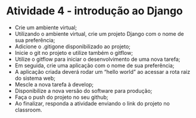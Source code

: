 # Atividade 4 - introdução ao Django

- Crie um ambiente virtual;
- Utilizando o ambiente virtual, crie um projeto Django com o nome de sua preferência;
- Adicione o .gitigone disponibilizado ao projeto;
- Inicie o git no projeto e utilize também o gitflow;
- Utilize o gitflow para iniciar o desenvolvimento de uma nova tarefa;
- Em seguida, crie uma aplicação com o nome de sua preferência;
- A aplicação criada deverá rodar um “hello world” ao acessar a rota raiz do sistema web;
- Mescle a nova tarefa à develop;
- Disponibilize a nova versão do software para produção;
- Faça o push do projeto no seu github;
- Ao finalizar, responda a atividade enviando o link do projeto no classroom.
